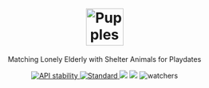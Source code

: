 <h1 align='center'>
  <img src='https://i.imgur.com/r0X7eXT.png' alt='Pupples' height="75"/> <br>
</h1>
<p align="center"> Matching Lonely Elderly with Shelter Animals for Playdates</p>

<div align="center">

<!-- Stability -->
  <a href="https://nodejs.org/api/documentation.html#documentation_stability_index">
    <img src="https://img.shields.io/badge/stability-experimental-orange.svg?style=flat-square"
      alt="API stability" />
  </a>
<!-- Standard -->
  <a href="https://standardjs.com">
    <img src="https://img.shields.io/badge/code%20style-standard-brightgreen.svg?style=flat-square"
      alt="Standard" />
  </a>
<!-- Commit Activity -->
  <img src="https://img.shields.io/github/commit-activity/w/melvinidema/blok-tech-team" />
<!-- Last Commit -->
  <img src="https://img.shields.io/github/last-commit/melvinidema/blok-tech-team" />
<!-- Stars -->
  <img src="https://img.shields.io/github/stars/melvinidema/blok-tech-team?style=social" alt="watchers" />
</div>

<br>
